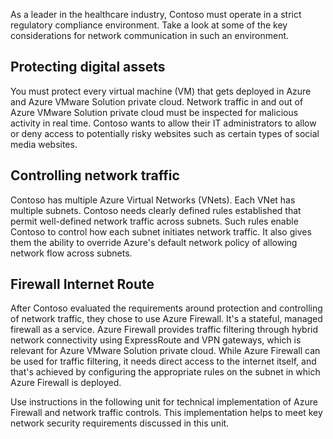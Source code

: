 ﻿As a leader in the healthcare industry, Contoso must operate in a strict regulatory compliance environment. Take a look at some of the key considerations for network communication in such an environment.

## Protecting digital assets

You must protect every virtual machine (VM) that gets deployed in Azure and Azure VMware Solution private cloud. Network traffic in and out of Azure VMware Solution private cloud must be inspected for malicious activity in real time. Contoso wants to allow their IT administrators to allow or deny access to potentially risky websites such as certain types of social media websites.

## Controlling network traffic

Contoso has multiple Azure Virtual Networks (VNets). Each VNet has multiple subnets. Contoso needs clearly defined rules established that permit well-defined network traffic across subnets. Such rules enable Contoso to control how each subnet initiates network traffic. It also gives them the ability to override Azure's default network policy of allowing network flow across subnets.

## Firewall Internet Route

After Contoso evaluated the requirements around protection and controlling of network traffic, they chose to use Azure Firewall. It's a stateful, managed firewall as a service. Azure Firewall provides traffic filtering through hybrid network connectivity using ExpressRoute and VPN gateways, which is relevant for Azure VMware Solution private cloud. While Azure Firewall can be used for traffic filtering, it needs direct access to the internet itself, and that's achieved by configuring the appropriate rules on the subnet in which Azure Firewall is deployed.

Use instructions in the following unit for technical implementation of Azure Firewall and network traffic controls. This implementation helps to meet key network security requirements discussed in this unit.
